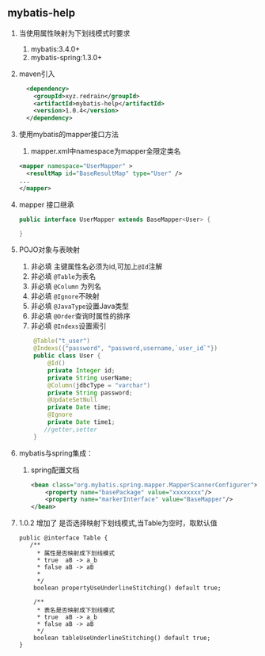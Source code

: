 ## mybatis-help

1. 当使用属性映射为下划线模式时要求
    1. mybatis:3.4.0+
    2. mybatis-spring:1.3.0+
2. maven引入
     ```xml
       <dependency>
         <groupId>xyz.redrain</groupId>
         <artifactId>mybatis-help</artifactId>
         <version>1.0.4</version>
       </dependency>
     ```  
3. 使用mybatis的mapper接口方法
     1. mapper.xml中namespace为mapper全限定类名
    
     ```xml
     <mapper namespace="UserMapper" >
       <resultMap id="BaseResultMap" type="User" />
     ...
     </mapper>
     ```
4. mapper 接口继承 
    ```java
    public interface UserMapper extends BaseMapper<User> {

    }
    ```
5. POJO对象与表映射

    1. 非必填 主键属性名必须为id,可加上`@Id`注解
    2. 非必填 `@Table`为表名
    3. 非必填 `@Column` 为列名
    4. 非必填 `@Ignore`不映射
    5. 非必填 `@JavaType`设置Java类型
    6. 非必填 `@Order`查询时属性的排序
    7. 非必填 `@Indexs`设置索引
    
    ```java
        @Table("t_user")
        @Indexs({"password", "password,username,`user_id`"})
        public class User {
            @Id()
            private Integer id;
            private String userName;
            @Column(jdbcType = "varchar")
            private String password;
            @UpdateSetNull
            private Date time;
            @Ignore
            private Date time1;
           //getter,setter
        }
    ``` 
6. mybatis与spring集成：
    
    1. spring配置文档
        ```xml
        <bean class="org.mybatis.spring.mapper.MapperScannerConfigurer">
            <property name="basePackage" value="xxxxxxxx"/>
            <property name="markerInterface" value="BaseMapper"/>
        </bean>  
        ```
7. 1.0.2 增加了 是否选择映射下划线模式,当Table为空时，取默认值

    ```
    public @interface Table {
       /**
         * 属性是否映射成下划线模式
         * true  aB -> a_b
         * false aB -> aB
         *
         */
        boolean propertyUseUnderlineStitching() default true;
    
        /**
         * 表名是否映射成下划线模式
         * true  aB -> a_b
         * false aB -> aB
         */
        boolean tableUseUnderlineStitching() default true;
    }
   ```    